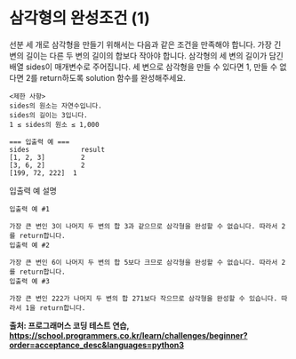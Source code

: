 # 삼각형의 완성조건 (1) 

<p>
선분 세 개로 삼각형을 만들기 위해서는 다음과 같은 조건을 만족해야 합니다.
가장 긴 변의 길이는 다른 두 변의 길이의 합보다 작아야 합니다.
삼각형의 세 변의 길이가 담긴 배열 sides이 매개변수로 주어집니다. 세 변으로 삼각형을 만들 수 있다면 1, 만들 수 없다면 2를 return하도록 solution 함수를 완성해주세요.
</p>

```
<제한 사항>
sides의 원소는 자연수입니다.
sides의 길이는 3입니다.
1 ≤ sides의 원소 ≤ 1,000

=== 입출력 예 ===
sides	          result
[1, 2, 3]	      2
[3, 6, 2]	      2
[199, 72, 222]	1
```

<p>입출력 예 설명</p>

```
입출력 예 #1

가장 큰 변인 3이 나머지 두 변의 합 3과 같으므로 삼각형을 완성할 수 없습니다. 따라서 2를 return합니다.
입출력 예 #2

가장 큰 변인 6이 나머지 두 변의 합 5보다 크므로 삼각형을 완성할 수 없습니다. 따라서 2를 return합니다.
입출력 예 #3

가장 큰 변인 222가 나머지 두 변의 합 271보다 작으므로 삼각형을 완성할 수 있습니다. 따라서 1을 return합니다.
```

<strong> 출처: 프로그래머스 코딩 테스트 연습, https://school.programmers.co.kr/learn/challenges/beginner?order=acceptance_desc&languages=python3</strong>
